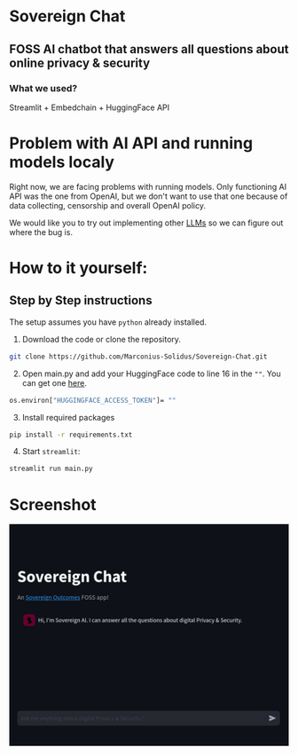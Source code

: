 # Sovereign Chat
## FOSS AI chatbot that answers all questions about online privacy & security

### What we used?
Streamlit + Embedchain + HuggingFace API

# Problem with AI API and running models localy
Right now, we are facing problems with running models. Only functioning AI API was the one from OpenAI, but we don't want to use that one because of data collecting, censorship and overall OpenAI policy.

We would like you to try out implementing other [LLMs](https://docs.embedchain.ai/components/llms#hugging-face-inference-endpoint) so we can figure out where the bug is. 

# How to it yourself:
## Step by Step instructions

The setup assumes you have `python` already installed.

1. Download the code or clone the repository.
```bash
git clone https://github.com/Marconius-Solidus/Sovereign-Chat.git
```
2. Open main.py and add your HuggingFace code to line 16 in the `""`. You can get one [here](https://huggingface.co/settings/tokens).

```bash
os.environ["HUGGINGFACE_ACCESS_TOKEN"]= ""
```
3. Install required packages
```bash
pip install -r requirements.txt
```
4. Start `streamlit`:
```bash
streamlit run main.py
```

# Screenshot

![Screenshot](https://github.com/Marconius-Solidus/Sovereign-Chat/blob/main/Screenshot)
